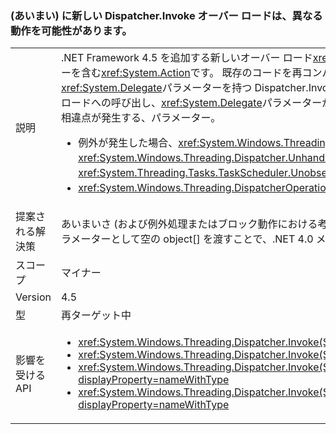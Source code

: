 ### <a name="new-ambiguous-dispatcherinvoke-overloads-could-result-in-different-behavior"></a>(あいまい) に新しい Dispatcher.Invoke オーバー ロードは、異なる動作を可能性があります。

|   |   |
|---|---|
|説明|.NET Framework 4.5 を追加する新しいオーバー ロード<xref:System.Windows.Threading.Dispatcher.Invoke%2A?displayProperty=nameWithType>型のパラメーターを含む<xref:System.Action>です。 既存のコードを再コンパイルすると、コンパイラが Dispatcher.Invoke メソッドの呼び出しを解決することが、<xref:System.Delegate>パラメーターを持つ Dispatcher.Invoke メソッドへの呼び出しとして、<xref:System.Action>パラメーター。 持つ Dispatcher.Invoke オーバー ロードへの呼び出し、<xref:System.Delegate>パラメーターが持つ Dispatcher.Invoke オーバー ロードの呼び出しとして解決される、<xref:System.Action>動作に次の相違点が発生する、パラメーター。<ul><li>例外が発生した場合、<xref:System.Windows.Threading.Dispatcher.UnhandledExceptionFilter> イベントと <xref:System.Windows.Threading.Dispatcher.UnhandledException> イベントは発生しません。 代わりに、例外は <xref:System.Threading.Tasks.TaskScheduler.UnobservedTaskException?displayProperty=name> イベントによって処理されます。</li><li><xref:System.Windows.Threading.DispatcherOperation.Result> などの一部のメンバーの呼び出しは、操作が完了するまでブロックされます。</li></ul>|
|提案される解決策|あいまいさ (および例外処理またはブロック動作における考えられる相違点) を回避するために、呼び出し元の Dispatcher.Invoke は Invoke 呼び出しの 2 番目のパラメーターとして空の object[] を渡すことで、.NET 4.0 メソッドのオーバーロードに解決されるようにできます。|
|スコープ|マイナー|
|Version|4.5|
|型|再ターゲット中|
|影響を受ける API|<ul><li><xref:System.Windows.Threading.Dispatcher.Invoke(System.Delegate,System.Object[])?displayProperty=nameWithType></li><li><xref:System.Windows.Threading.Dispatcher.Invoke(System.Delegate,System.TimeSpan,System.Object[])?displayProperty=nameWithType></li><li><xref:System.Windows.Threading.Dispatcher.Invoke(System.Delegate,System.TimeSpan,System.Windows.Threading.DispatcherPriority,System.Object[])?displayProperty=nameWithType></li><li><xref:System.Windows.Threading.Dispatcher.Invoke(System.Delegate,System.Windows.Threading.DispatcherPriority,System.Object[])?displayProperty=nameWithType></li></ul>|

